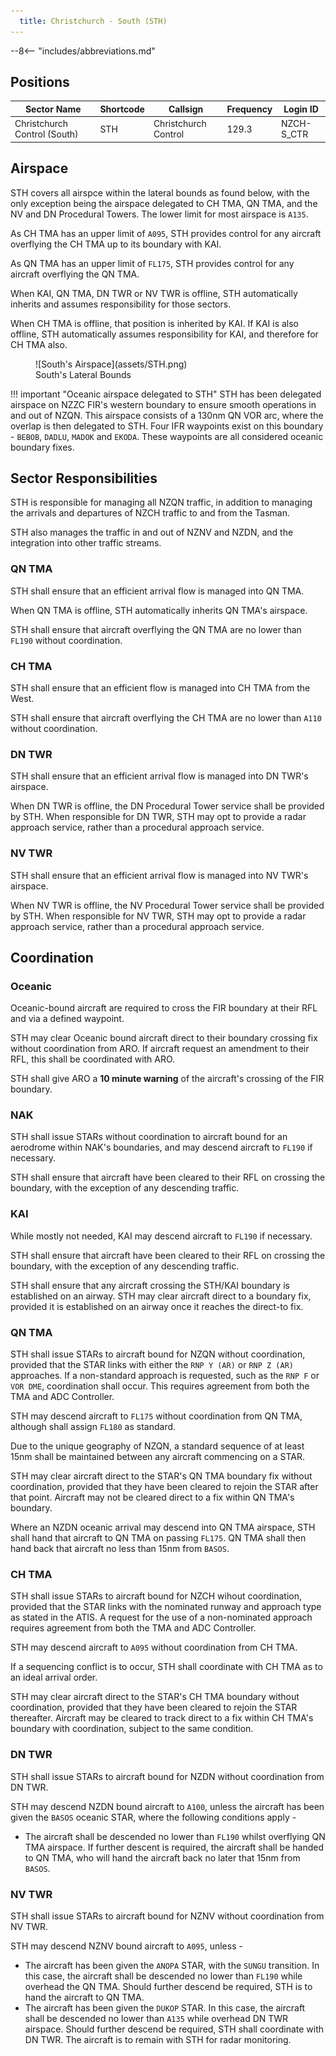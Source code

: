 ```yaml
---
  title: Christchurch - South (STH)
---
```


--8<-- "includes/abbreviations.md"

    
## Positions

| Sector Name                  | Shortcode | Callsign             | Frequency | Login ID   |
| ---------------------------- | --------- | -------------------- | --------- | ---------- |
| Christchurch Control (South) | STH       | Christchurch Control | 129.3     | NZCH-S_CTR |

## Airspace

STH covers all airspce within the lateral bounds as found below, with the only exception being the airspace delegated to CH TMA, QN TMA, and the NV and DN Procedural Towers. The lower limit for most airspace is `A135`.

As CH TMA has an upper limit of `A095`, STH provides control for any aircraft overflying the CH TMA up to its boundary with KAI.

As QN TMA has an upper limit of `FL175`, STH provides control for any aircraft overflying the QN TMA.

When KAI, QN TMA, DN TWR or NV TWR is offline, STH automatically inherits and assumes responsibility for those sectors.

When CH TMA is offline, that position is inherited by KAI. If KAI is also offline, STH automatically assumes responsibility for KAI, and therefore for CH TMA also.

<figure markdown> 
  ![South's Airspace](assets/STH.png)
  <figcaption>South's Lateral Bounds</figcaption>
</figure>

!!! important "Oceanic airspace delegated to STH"
    STH has been delegated airspace on NZZC FIR's western boundary to ensure smooth operations in and out of NZQN. This airspace consists of a 130nm QN VOR arc, where the overlap is then delegated to STH. Four IFR waypoints exist on this boundary - `BEBOB`, `DADLU`, `MADOK` and `EKODA`. These waypoints are all considered oceanic boundary fixes.

## Sector Responsibilities

STH is responsible for managing all NZQN traffic, in addition to managing the arrivals and departures of NZCH traffic to and from the Tasman.

STH also manages the traffic in and out of NZNV and NZDN, and the integration into other traffic streams.

### QN TMA

STH shall ensure that an efficient arrival flow is managed into QN TMA.

When QN TMA is offline, STH automatically inherits QN TMA's airspace.

STH shall ensure that aircraft overflying the QN TMA are no lower than `FL190` without coordination.

### CH TMA

STH shall ensure that an efficient flow is managed into CH TMA from the West.

STH shall ensure that aircraft overflying the CH TMA are no lower than `A110` without coordination.

### DN TWR

STH shall ensure that an efficient arrival flow is managed into DN TWR's airspace. 

When DN TWR is offline, the DN Procedural Tower service shall be provided by STH. When responsible for DN TWR, STH may opt to provide a radar approach service, rather than a procedural approach service.

### NV TWR

STH shall ensure that an efficient arrival flow is managed into NV TWR's airspace. 

When NV TWR is offline, the NV Procedural Tower service shall be provided by STH. When responsible for NV TWR, STH may opt to provide a radar approach service, rather than a procedural approach service.


## Coordination

### Oceanic

Oceanic-bound aircraft are required to cross the FIR boundary at their RFL and via a defined waypoint. 

STH may clear Oceanic bound aircraft direct to their boundary crossing fix without coordination from ARO. If aircraft request an amendment to their RFL, this shall be coordinated with ARO.

STH shall give ARO a **10 minute warning** of the aircraft's crossing of the FIR boundary.

### NAK

STH shall issue STARs without coordination to aircraft bound for an aerodrome within NAK's boundaries, and may descend aircraft to `FL190` if necessary. 

STH shall ensure that aircraft have been cleared to their RFL on crossing the boundary, with the exception of any descending traffic. 

### KAI

While mostly not needed, KAI may descend aircraft to `FL190` if necessary.

STH shall ensure that aircraft have been cleared to their RFL on crossing the boundary, with the exception of any descending traffic.

STH shall ensure that any aircraft crossing the STH/KAI boundary is established on an airway. STH may clear aircraft direct to a boundary fix, provided it is established on an airway once it reaches the direct-to fix.

### QN TMA

STH shall issue STARs to aircraft bound for NZQN without coordination, provided that the STAR links with either the `RNP Y (AR)` or `RNP Z (AR)` approaches. If a non-standard approach is requested, such as the `RNP F` or `VOR DME`, coordination shall occur. This requires agreement from both the TMA and ADC Controller.

STH may descend aircraft to `FL175` without coordination from QN TMA, although shall assign `FL180` as standard.

Due to the unique geography of NZQN, a standard sequence of at least 15nm shall be maintained between any aircraft commencing on a STAR.

STH may clear aircraft direct to the STAR's QN TMA boundary fix without coordination, provided that they have been cleared to rejoin the STAR after that point. Aircraft may not be cleared direct to a fix within QN TMA's boundary.

Where an NZDN oceanic arrival may descend into QN TMA airspace, STH shall hand that aircraft to QN TMA on passing `FL175`. QN TMA shall then hand back that aircraft no less than 15nm from `BASOS`.

### CH TMA

STH shall issue STARs to aircraft bound for NZCH wihout coordination, provided that the STAR links with the nominated runway and approach type as stated in the ATIS. A request for the use of a non-nominated approach requires agreement from both the TMA and ADC Controller.

STH may descend aircraft to `A095` without coordination from CH TMA. 

If a sequencing conflict is to occur, STH shall coordinate with CH TMA as to an ideal arrival order.

STH may clear aircraft direct to the STAR's CH TMA boundary without coordination, provided that they have been cleared to rejoin the STAR thereafter. Aircraft may be cleared to track direct to a fix within CH TMA's boundary with coordination, subject to the same condition.

### DN TWR

STH shall issue STARs to aircraft bound for NZDN without coordination from DN TWR. 

STH may descend NZDN bound aircraft to `A100`, unless the aircraft has been given the `BASOS` oceanic STAR, where the following conditions apply -

  -  The aircraft shall be descended no lower than `FL190` whilst overflying QN TMA airspace. If further descent is required, the aircraft shall be handed to QN TMA, who will hand the aircraft back no later that 15nm from `BASOS`. 

### NV TWR

STH shall issue STARs to aircraft bound for NZNV without coordination from NV TWR.

STH may descend NZNV bound aircraft to `A095`, unless -

  -  The aircraft has been given the `ANOPA` STAR, with the `SUNGU` transition. In this case, the aircraft shall be descended no lower than `FL190` while overhead the QN TMA. Should further descend be required, STH is to hand the aircraft to QN TMA.
  -  The aircraft has been given the `DUKOP` STAR. In this case, the aircraft shall be descended no lower than `A135` while overhead DN TWR airspace. Should further descend be required, STH shall coordinate with DN TWR. The aircraft is to remain with STH for radar monitoring.
